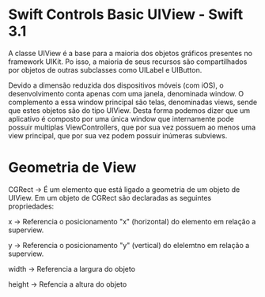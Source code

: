 # Swift Controls Basic UIView - Swift 3.1

A classe UIView é a base para a maioria dos objetos gráficos presentes no framework UIKit. Po isso, a maioria de seus recursos são compartilhados por objetos de outras subclasses como UILabel e UIButton.
        
Devido a dimensão reduzida dos dispositivos móveis (com iOS), o desenvolvimento conta apenas com uma janela, denominada window. O complemento a essa window principal são telas, denominadas views, sende que estes objetos são do tipo UIView. Desta forma podemos dizer que um aplicativo é composto por uma única window que internamente pode possuir multiplas ViewControllers, que por sua vez possuem ao menos uma view principal, que por sua vez podem possuir inúmeras subviews.

# Geometria de View

CGRect -> É um elemento que está ligado a geometria de um objeto de UIView. Em um objeto de CGRect são declaradas as seguintes propriedades:
        
  x -> Referencia o posicionamento "x" (horizontal) do elemento em relação a superview.
        
  y -> Referencia o posicionamento "y" (vertical) do elelemtno em relação a superview.

  width -> Referencia a largura do objeto

  height -> Refencia a altura do objeto

